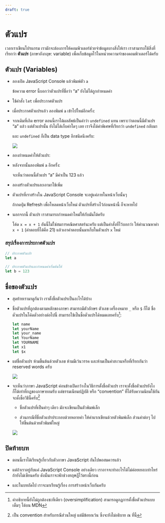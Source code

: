 ```yaml
---
draft: true
---
```


# ตัวแปร

เวลาเราเขียนโปรแกรม เรามักจะต้องการให้คอมพิวเตอร์ช่วยจำข้อมูลบางสิ่งให้เรา
เราสามารถใช้สิ่งที่เรียกว่า **ตัวแปร** (ภาษาอังกฤษ: variable) เพื่อเก็บข้อมูลไว้ในหน่วยความจำของคอมพิวเตอร์ได้ครับ

<script setup>
  import JsConsole from './components/JsConsole.vue'
</script>

## ตัวแปร (Variables)

- ลองเปิด JavaScript Console แล้วพิมพ์ตัว `a`

  <div><JsConsole input='a' error="Uncaught ReferenceError: a is not defined" /></div>

  ข้อความ error นี้บอกว่าตัวแปรที่ชื่อว่า “a” ยังไม่ได้ถูกกำหนดค่า

- ใช้คำสั่ง `let` เพื่อประกาศตัวแปร

  <div><JsConsole input='let a' :output="{value: undefined}" /></div>

- เมื่อประกาศตัวแปรแล้ว ลองพิมพ์ `a` เข้าไปใหม่อีกครั้ง:

  <div><JsConsole input='a' :output="{value: undefined}" /></div>

- จากเดิมที่เกิด error
  ตอนนี้เราได้ผลลัพธ์เป็นคำว่า `undefined` แทน
  เพราะว่าตอนนี้มีตัวแปร “a” แล้ว
  แต่ตัวแปรนั้น ยังไม่ได้เก็บค่าใดๆ เลย
  เราจึงได้ค่าพิเศษที่เรียกว่า `undefined` กลับมา

  และ `undefined` ก็เป็น data type อีกชนิดนึงครับ:

  ![](https://im.dt.in.th/ipfs/bafybeigtdfu5hq4abbfrrteeurfdnqeg5eeyggdiacuqpdqpq5h33wlahm/image.webp)

- ลองกำหนดค่าให้ตัวแปร:

  <div><JsConsole input='a = 123' :output="{value: 123}" /></div>

- หลังจากนั้นลองพิมพ์ `a` อีกครั้ง:

  <div><JsConsole input='a' :output="{value: 123}" /></div>

  จะเห็นว่าตอนนี้ตัวแปร “a” มีค่าเป็น 123 แล้ว

- ลองสร้างตัวแปรและเอามาใช้เพิ่ม

  <div><JsConsole input='let b = 456' :output="{value: undefined}" /></div>

  <div><JsConsole input='a * b' :output="{value: 56088}" /></div>

- ตัวแปรที่เราสร้างใน JavaScript Console จะอยู่แค่ภายในหน้าเว็บนั้นๆ

  ถ้ากดปุ่ม Refresh เพื่อโหลดหน้าเว็บใหม่
  ตัวแปรที่สร้างไว้ก่อนหน้านี้ ก็จะหายไป

  <div><JsConsole input='a * b' error="Uncaught ReferenceError: a is not defined" /></div>

- นอกจากนี้ ตัวแปร เราสามารถกำหนดค่าใหม่ให้กับมันได้ครับ

  <div><JsConsole input='let x = 20' :output="{value: undefined}" /></div>

  <div><JsConsole input='x' :output="{value: 20}" /></div>

  <div><JsConsole input='x = x + 1' :output="{value: 21}" /></div>

  โค้ด `x = x + 1` อันนี้ไม่ใช่สมการคณิตศาสตร์นะครับ
  แต่เป็นคำสั่งที่ไว้บอกว่า
  ให้คำนวณหาค่า `x + 1` (คำตอบที่ได้คือ 21)
  แล้วเอาคำตอบนั้นมาเก็บในตัวแปร `x` ใหม่

### สรุปเรื่องการประกาศตัวแปร

```js
// ประกาศตัวแปร
let a

// ประกาศตัวแปรและกำหนดค่าเริ่มต้นให้
let b = 123
```

## ชื่อของตัวแปร

- สุดท้ายเรามาดูกันว่า เราตั้งชื่อตัวแปรเป็นอะไรได้บ้าง

- ชื่อตัวแปรที่ถูกต้องตามหลักของภาษา สามารถมีตัวอักษร ตัวเลข เครื่องหมาย `_` หรือ `$` ก็ได้
  ชื่อตัวแปรในโค้ดตัวอย่างต่อไปนี้ สามารถใช้เป็นชื่อตัวแปรได้หมดเลยครับ[^varname]:

  ```js
  let name
  let yourName
  let your_name
  let YourName
  let YOURNAME
  let x1
  let $x
  ```

- แต่ชื่อตัวแปร ห้ามขึ้นต้นด้วยตัวเลข
  ห้ามมีเว้นวรรค
  และห้ามเป็นคำสงวนหรือที่เรียกกันว่า reserved words ครับ

  ![](https://im.dt.in.th/ipfs/bafybeia6alagn6g4ptp7gjrdpyyx5w5vlgkojpo7vhppzkldi2zk5mgqzi/image.webp)

- จะเห็นว่าภาษา JavaScript ค่อนข้างเปิดกว้างในวิธีการตั้งชื่อตัวแปร
  เราจะตั้งชื่อตัวแปรยังไงก็ได้เท่าที่กฏของภาษายอมรับ
  แต่ธรรมเนียมปฏิบัติ หรือ “convention” ที่ได้รับความนิยมใช้กัน จะตั้งชื่อวิธีนี้ครับ[^convention]

  - ชื่อตัวแปรที่เป็นคำๆ เดียว
    มักจะเขียนเป็นตัวพิมพ์เล็ก

  - ส่วนกรณีที่ชื่อตัวแปรประกอบด้วยหลายคำ
    ให้คำแรกเขียนด้วยตัวพิมพ์เล็ก ส่วนคำต่อๆ ไป ให้ขึ้นต้นด้วยตัวพิมพ์ใหญ่

  ![](https://im.dt.in.th/ipfs/bafybeiblmjndxpnlchzuy4wsz4tm2sohzf2djrm4c57t7s3fbmsvui3h7a/image.webp)

[^varname]:
    คำอธิบายนี้ยังไม่ถูกต้องซะทีเดียว (oversimplification)
    สามารถดูกฏการตั้งชื่อตัวแปรแบบเต็มๆ ได้บน MDN

[^convention]:
    เป็น convention สำหรับกรณีส่วนใหญ่
    แต่มีข้อยกเว้น ซึ่งจะยังไม่อธิบาย ณ ที่นี้

## ปิดท้ายบท

- ตอนนี้เราได้เรียนรู้เกี่ยวกับตัวภาษา JavaScript กันไปพอสมควรแล้ว

- แต่ถ้าเราอยู่กับแค่ JavaScript Console อย่างเดียว
  เราอาจจะทำอะไรได้ไม่ค่อยเยอะเท่าไหร่ถ้ายังไม่เซียนครับ
  ดังนั้นเราจะพักช่วงทฤษฎีไว้ตรงนี้ก่อน

- และในบทถัดไป เราจะมาเรียนรู้เรื่อง การสร้างหน้าเว็บกันครับ
